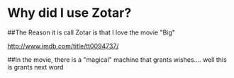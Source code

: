 # Why did I use Zotar?

##The Reason it is call Zotar is that I love the movie "Big"

http://www.imdb.com/title/tt0094737/

##In the movie, there is a "magical" machine that grants wishes.... well this is grants next word

